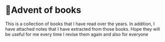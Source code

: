 # 🎄Advent of books

This is a collection of books that I have read over the years. In addition, I have attached notes that I have extracted from those books. Hope they will be useful for me every time I revise them again and also for everyone 
